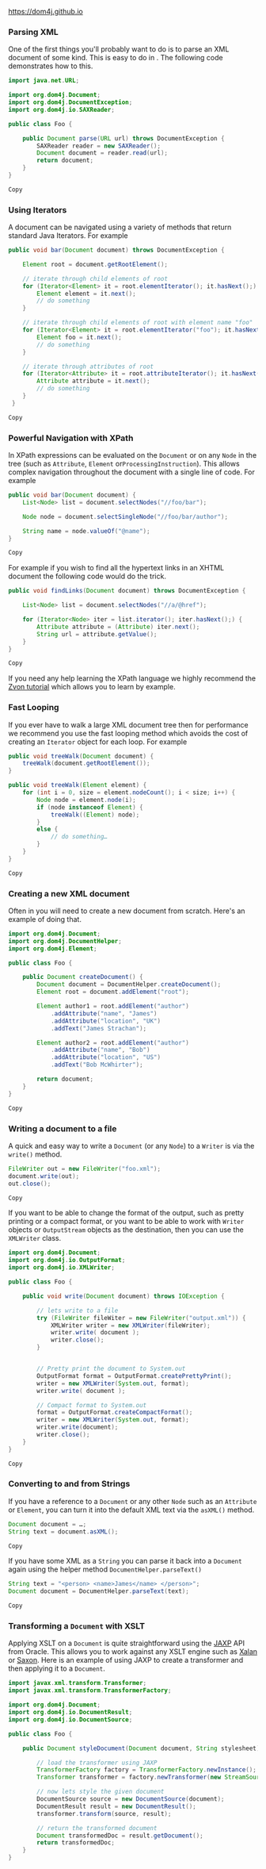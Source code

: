 <https://dom4j.github.io>



### Parsing XML

One of the first things you'll probably want to do is to parse an XML document of some kind. This is easy to do in <dom4j>. The following code demonstrates how to this.

```java
import java.net.URL;

import org.dom4j.Document;
import org.dom4j.DocumentException;
import org.dom4j.io.SAXReader;

public class Foo {

    public Document parse(URL url) throws DocumentException {
        SAXReader reader = new SAXReader();
        Document document = reader.read(url);
        return document;
    }
}

Copy
```

### Using Iterators

A document can be navigated using a variety of methods that return standard Java Iterators. For example

```java
public void bar(Document document) throws DocumentException {

    Element root = document.getRootElement();

    // iterate through child elements of root
    for (Iterator<Element> it = root.elementIterator(); it.hasNext();) {
        Element element = it.next();
        // do something
    }

    // iterate through child elements of root with element name "foo"
    for (Iterator<Element> it = root.elementIterator("foo"); it.hasNext();) {
        Element foo = it.next();
        // do something
    }

    // iterate through attributes of root
    for (Iterator<Attribute> it = root.attributeIterator(); it.hasNext();) {
        Attribute attribute = it.next();
        // do something
    }
 }

Copy
```

### Powerful Navigation with XPath

In <dom4j> XPath expressions can be evaluated on the `Document` or on any `Node` in the tree (such as `Attribute`, `Element` or`ProcessingInstruction`). This allows complex navigation throughout the document with a single line of code. For example

```java
public void bar(Document document) {
    List<Node> list = document.selectNodes("//foo/bar");

    Node node = document.selectSingleNode("//foo/bar/author");

    String name = node.valueOf("@name");
}

Copy
```

For example if you wish to find all the hypertext links in an XHTML document the following code would do the trick.

```java
public void findLinks(Document document) throws DocumentException {

    List<Node> list = document.selectNodes("//a/@href");

    for (Iterator<Node> iter = list.iterator(); iter.hasNext();) {
        Attribute attribute = (Attribute) iter.next();
        String url = attribute.getValue();
    }
}

Copy
```

If you need any help learning the XPath language we highly recommend the [Zvon tutorial](http://www.zvon.org/xxl/XPathTutorial/General/examples.html) which allows you to learn by example.

### Fast Looping

If you ever have to walk a large XML document tree then for performance we recommend you use the fast looping method which avoids the cost of creating an `Iterator` object for each loop. For example

```java
public void treeWalk(Document document) {
    treeWalk(document.getRootElement());
}

public void treeWalk(Element element) {
    for (int i = 0, size = element.nodeCount(); i < size; i++) {
        Node node = element.node(i);
        if (node instanceof Element) {
            treeWalk((Element) node);
        }
        else {
            // do something…
        }
    }
}

Copy
```

### Creating a new XML document

Often in <dom4j> you will need to create a new document from scratch. Here's an example of doing that.

```java
import org.dom4j.Document;
import org.dom4j.DocumentHelper;
import org.dom4j.Element;

public class Foo {

    public Document createDocument() {
        Document document = DocumentHelper.createDocument();
        Element root = document.addElement("root");

        Element author1 = root.addElement("author")
            .addAttribute("name", "James")
            .addAttribute("location", "UK")
            .addText("James Strachan");

        Element author2 = root.addElement("author")
            .addAttribute("name", "Bob")
            .addAttribute("location", "US")
            .addText("Bob McWhirter");

        return document;
    }
}

Copy
```

### Writing a document to a file

A quick and easy way to write a `Document` (or any `Node`) to a `Writer` is via the `write()` method.

```java
FileWriter out = new FileWriter("foo.xml");
document.write(out);
out.close();

Copy
```

If you want to be able to change the format of the output, such as pretty printing or a compact format, or you want to be able to work with `Writer` objects or `OutputStream` objects as the destination, then you can use the `XMLWriter` class.

```java
import org.dom4j.Document;
import org.dom4j.io.OutputFormat;
import org.dom4j.io.XMLWriter;

public class Foo {

    public void write(Document document) throws IOException {

        // lets write to a file
        try (FileWriter fileWiter = new FileWriter("output.xml")) {
            XMLWriter writer = new XMLWriter(fileWriter);
            writer.write( document );
            writer.close();
        }


        // Pretty print the document to System.out
        OutputFormat format = OutputFormat.createPrettyPrint();
        writer = new XMLWriter(System.out, format);
        writer.write( document );

        // Compact format to System.out
        format = OutputFormat.createCompactFormat();
        writer = new XMLWriter(System.out, format);
        writer.write(document);
        writer.close();
    }
}

Copy
```

### Converting to and from Strings

If you have a reference to a `Document` or any other `Node` such as an `Attribute` or `Element`, you can turn it into the default XML text via the `asXML()` method.

```java
Document document = …;
String text = document.asXML();

Copy
```

If you have some XML as a `String` you can parse it back into a `Document` again using the helper method `DocumentHelper.parseText()`

```java
String text = "<person> <name>James</name> </person>";
Document document = DocumentHelper.parseText(text);

Copy
```

### Transforming a `Document` with XSLT

Applying XSLT on a `Document` is quite straightforward using the [JAXP](http://docs.oracle.com/javase/8/docs/technotes/guides/xml/jaxp/index.html) API from Oracle. This allows you to work against any XSLT engine such as [Xalan](https://xalan.apache.org/) or [Saxon](http://www.saxonica.com/). Here is an example of using JAXP to create a transformer and then applying it to a `Document`.

```java
import javax.xml.transform.Transformer;
import javax.xml.transform.TransformerFactory;

import org.dom4j.Document;
import org.dom4j.io.DocumentResult;
import org.dom4j.io.DocumentSource;

public class Foo {

    public Document styleDocument(Document document, String stylesheet) throws Exception {

        // load the transformer using JAXP
        TransformerFactory factory = TransformerFactory.newInstance();
        Transformer transformer = factory.newTransformer(new StreamSource(stylesheet));

        // now lets style the given document
        DocumentSource source = new DocumentSource(document);
        DocumentResult result = new DocumentResult();
        transformer.transform(source, result);

        // return the transformed document
        Document transformedDoc = result.getDocument();
        return transformedDoc;
    }
}
```